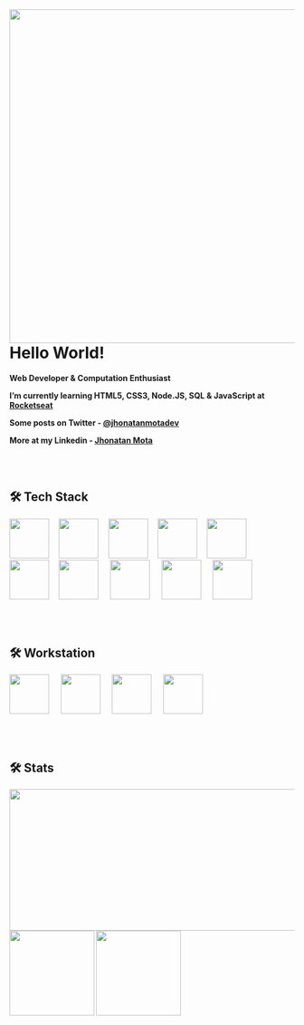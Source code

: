 <img align="right" height="590em" src="https://i.pinimg.com/originals/a7/85/4b/a7854b2e4d6f516476a8187c77e594a9.gif"/>

<h1>Hello World!</h1>


<b> Web Developer & Computation Enthusiast  

<b> I’m currently learning HTML5, CSS3, Node.JS, SQL & JavaScript at [Rocketseat](https://github.com/Rocketseat) </b>
 
<b> Some posts on Twitter - [@jhonatanmotadev](https://twitter.com/jhonatanmotadev/with_replies) </b>
 
<b> More at my Linkedin - [Jhonatan Mota](https://www.linkedin.com/in/jhonatan-mota-2a61b5259/) </b>

  <br> <br>
 
<h2> 🛠 Tech Stack </h2>
 
<div>
 <img height="70px" widht="70px" src="https://cdn.jsdelivr.net/gh/devicons/devicon/icons/html5/html5-original.svg"/>&emsp;
 <img height="70px" widht="70px" src="https://cdn.jsdelivr.net/gh/devicons/devicon/icons/css3/css3-original.svg"/>&emsp;
 <img height="70px" widht="70px" src="https://cdn.jsdelivr.net/gh/devicons/devicon/icons/javascript/javascript-original.svg"/>&emsp;          
 <img height="70px" widht="70px" src="https://cdn.jsdelivr.net/gh/devicons/devicon/icons/typescript/typescript-original.svg"/>&emsp;     
 <img height="70px" widht="70px" src="https://cdn.jsdelivr.net/gh/devicons/devicon/icons/c/c-original.svg"/>&emsp;     
</div>
 
<div>
 <img height="70px" widht="70px" src="https://cdn.jsdelivr.net/gh/devicons/devicon/icons/bootstrap/bootstrap-original.svg"/>&emsp;
 <img height="70px" widht="70px" src="https://cdn.jsdelivr.net/gh/devicons/devicon/icons/tailwindcss/tailwindcss-original-wordmark.svg"/> &emsp;
 <img height="70px" widht="70px" src="https://cdn.jsdelivr.net/gh/devicons/devicon/icons/sass/sass-original.svg"/> &emsp;
 <img height="70px" widht="70px" src="https://cdn.jsdelivr.net/gh/devicons/devicon/icons/nodejs/nodejs-plain-wordmark.svg" /> &emsp;
 <img height="70px" widht="70px" src="https://cdn.jsdelivr.net/gh/devicons/devicon/icons/mysql/mysql-original-wordmark.svg"/> &emsp;
</div>   
 
  <br> <br>
 
<h2> 🛠 Workstation </h2>
 
 <img height="70px" widht="70px" src="https://cdn.jsdelivr.net/gh/devicons/devicon/icons/windows8/windows8-original.svg"/> &emsp;
 <img height="70px" widht="70px" src="https://cdn.jsdelivr.net/gh/devicons/devicon/icons/vscode/vscode-original-wordmark.svg"/> &emsp;
 <img height="70px" widht="70px" src="https://user-images.githubusercontent.com/119200828/228268417-90b08a97-f15f-40af-9bef-89c0e929ed02.png"/>  &emsp;
 <img height="70px" widht="70px" src="https://user-images.githubusercontent.com/119200828/228268395-db21159d-4506-4662-b25a-70c4ab74ae06.png"/>
 
  <br> <br>
 
<h2> 🛠 Stats </h2>
 
<img align="center" height="250px" width="570px" src="https://github-readme-activity-graph.cyclic.app/graph?username=JhonatanMotaDev&theme=react-dark"/>
 
<div>
 <img align="center" height="150px" widht="900px" src="https://github-readme-stats.vercel.app/api?username=JhonatanMotaDev&theme=transparent"/>
 <img align="center" height="150px" widht="900px" src="https://github-readme-stats.vercel.app/api/top-langs/?username=JhonatanMotaDev&theme=transparent"/> 
</div>

